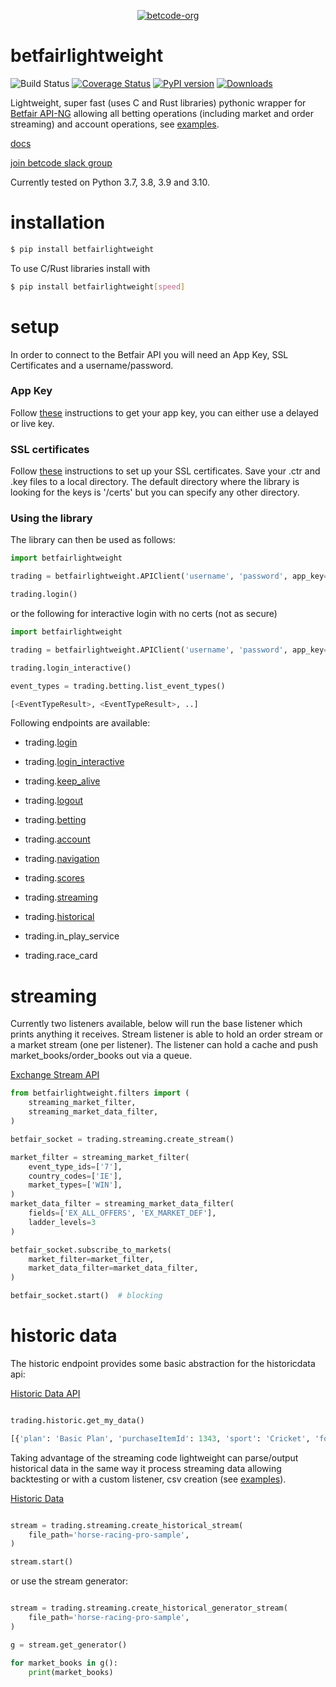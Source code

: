 <p align="center">
  <a href="https://github.com/betcode-org">
    <img src="docs/images/logo-full.png" title="betcode-org">
  </a>
</p>

# betfairlightweight

![Build Status](https://github.com/betcode-org/betfair/actions/workflows/test.yml/badge.svg) [![Coverage Status](https://coveralls.io/repos/github/liampauling/betfair/badge.svg?branch=master)](https://coveralls.io/github/liampauling/betfair?branch=master) [![PyPI version](https://badge.fury.io/py/betfairlightweight.svg)](https://pypi.python.org/pypi/betfairlightweight) [![Downloads](https://pepy.tech/badge/betfairlightweight)](https://pepy.tech/project/betfairlightweight)

Lightweight, super fast (uses C and Rust libraries) pythonic wrapper for [Betfair API-NG](https://docs.developer.betfair.com/display/1smk3cen4v3lu3yomq5qye0ni) allowing all betting operations (including market and order streaming) and account operations, see [examples](https://github.com/betcode-org/betfair/tree/master/examples).

[docs](https://betcode-org.github.io/betfair/)

[join betcode slack group](https://join.slack.com/t/betcode-org/shared_invite/zt-h0ato238-PPbfU_T7Ji0ORjz0ESIJkg)

Currently tested on Python 3.7, 3.8, 3.9 and 3.10.

# installation

```bash
$ pip install betfairlightweight
```

To use C/Rust libraries install with

```bash
$ pip install betfairlightweight[speed]
```

# setup

In order to connect to the Betfair API you will need an App Key, SSL Certificates and a username/password.

### App Key
Follow [these](https://docs.developer.betfair.com/display/1smk3cen4v3lu3yomq5qye0ni/Application+Keys) instructions to get your app key, you can either use a delayed or live key.

### SSL certificates
Follow [these](https://docs.developer.betfair.com/display/1smk3cen4v3lu3yomq5qye0ni/Non-Interactive+%28bot%29+login) instructions to set up your SSL certificates. Save your .ctr and .key files to a local directory. The default directory where the library is looking for the keys is '/certs' but you can specify any other directory.

### Using the library

The library can then be used as follows:

```python
import betfairlightweight

trading = betfairlightweight.APIClient('username', 'password', app_key='app_key', certs='/certs')

trading.login()
```

or the following for interactive login with no certs (not as secure)

```python
import betfairlightweight

trading = betfairlightweight.APIClient('username', 'password', app_key='app_key')

trading.login_interactive()
```


```python
event_types = trading.betting.list_event_types()

[<EventTypeResult>, <EventTypeResult>, ..]
```

Following endpoints are available:

- trading.[login](https://docs.developer.betfair.com/display/1smk3cen4v3lu3yomq5qye0ni/Non-Interactive+%28bot%29+login)
- trading.[login_interactive](https://docs.developer.betfair.com/display/1smk3cen4v3lu3yomq5qye0ni/Interactive+Login+-+API+Endpoint)
- trading.[keep_alive](https://docs.developer.betfair.com/pages/viewpage.action?pageId=3834909#Login&SessionManagement-KeepAlive)
- trading.[logout](https://docs.developer.betfair.com/pages/viewpage.action?pageId=3834909#Login&SessionManagement-Logout)

- trading.[betting](https://docs.developer.betfair.com/display/1smk3cen4v3lu3yomq5qye0ni/Betting+API)
- trading.[account](https://docs.developer.betfair.com/display/1smk3cen4v3lu3yomq5qye0ni/Accounts+API)
- trading.[navigation](https://docs.developer.betfair.com/display/1smk3cen4v3lu3yomq5qye0ni/Navigation+Data+For+Applications)
- trading.[scores](https://docs.developer.betfair.com/display/1smk3cen4v3lu3yomq5qye0ni/Race+Status+API)
- trading.[streaming](https://docs.developer.betfair.com/display/1smk3cen4v3lu3yomq5qye0ni/Exchange+Stream+API)
- trading.[historical](https://historicdata.betfair.com/#/apidocs)

- trading.in_play_service
- trading.race_card


# streaming

Currently two listeners available, below will run the base listener which prints anything it receives. Stream listener is able to hold an order stream or a market stream (one per listener). The listener can hold a cache and push market_books/order_books out via a queue.

[Exchange Stream API](https://docs.developer.betfair.com/display/1smk3cen4v3lu3yomq5qye0ni/Exchange+Stream+API)

```python
from betfairlightweight.filters import (
    streaming_market_filter,
    streaming_market_data_filter,
)

betfair_socket = trading.streaming.create_stream()

market_filter = streaming_market_filter(
    event_type_ids=['7'],
    country_codes=['IE'],
    market_types=['WIN'],
)
market_data_filter = streaming_market_data_filter(
    fields=['EX_ALL_OFFERS', 'EX_MARKET_DEF'],
    ladder_levels=3
)

betfair_socket.subscribe_to_markets(
    market_filter=market_filter,
    market_data_filter=market_data_filter,
)

betfair_socket.start()  # blocking
```

# historic data

The historic endpoint provides some basic abstraction for the historicdata api:

[Historic Data API](https://historicdata.betfair.com/#/apidocs)

```python

trading.historic.get_my_data()

[{'plan': 'Basic Plan', 'purchaseItemId': 1343, 'sport': 'Cricket', 'forDate': '2017-06-01T00:00:00'}]
```

Taking advantage of the streaming code lightweight can parse/output historical data in the same way it process streaming data allowing backtesting or with a custom listener, csv creation (see [examples](https://github.com/betcode-org/betfair/tree/master/examples)).

[Historic Data](https://historicdata.betfair.com/#/home)

```python

stream = trading.streaming.create_historical_stream(
    file_path='horse-racing-pro-sample',
)

stream.start()
```

or use the  stream generator:

```python

stream = trading.streaming.create_historical_generator_stream(
    file_path='horse-racing-pro-sample',
)

g = stream.get_generator()

for market_books in g():
    print(market_books)
```
